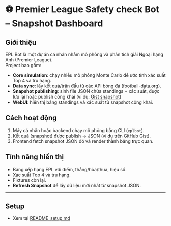 # ⚽ Premier League Safety check Bot – Snapshot Dashboard

## Giới thiệu

EPL Bot là một dự án cá nhân nhằm mô phỏng và phân tích giải Ngoại hạng Anh (Premier League).  
Project bao gồm:

- **Core simulation**: chạy nhiều mô phỏng Monte Carlo để ước tính xác suất Top 4 và trụ hạng.
- **Data sync**: lấy kết quả/trận đấu từ các API bóng đá (football-data.org).
- **Snapshot publishing**: sinh file JSON chứa standings + xác suất, được lưu lại hoặc publish công khai (ví dụ: [Gist snapshot](https://gist.githubusercontent.com/minhkhang1008/19b310fe9bd41eddf209faf336785c98/raw/snapshot.json))
- **WebUI**: hiển thị bảng standings và xác suất từ snapshot công khai.

## Cách hoạt động

1. Máy cá nhân hoặc backend chạy mô phỏng bằng CLI (`eplbot`).
2. Kết quả (snapshot) được publish → JSON (ví dụ trên GitHub Gist).
3. Frontend fetch snapshot JSON đó và render thành bảng trực quan.

## Tính năng hiển thị

- Bảng xếp hạng EPL với điểm, thắng/hòa/thua, hiệu số.
- Xác suất Top 4 và trụ hạng.
- Fixtures còn lại.
- **Refresh Snapshot** để lấy dữ liệu mới nhất từ snapshot JSON.

---

## Setup

- Xem tại [README_setup.md](https://github.com/minhkhang1008/epl-safety-check/blob/main/README_setup.md)